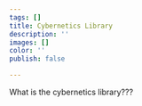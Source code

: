 ```yaml
---
tags: []
title: Cybernetics Library
description: ''
images: []
color: ''
publish: false

---
```

What is the cybernetics library???